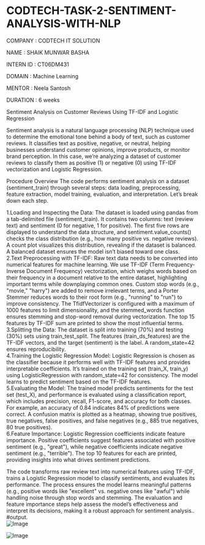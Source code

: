 # CODTECH-TASK-2-SENTIMENT-ANALYSIS-WITH-NLP


COMPANY : CODTECH IT SOLUTION

NAME : SHAIK MUNWAR BASHA

INTERN ID : CT06DM431

DOMAIN : Machine Learning

MENTOR : Neela Santosh

DURATION : 6 weeks

Sentiment Analysis on Customer Reviews Using TF-IDF and Logistic Regression

Sentiment analysis is a natural language processing (NLP) technique used to determine the emotional tone behind a body of text, such as customer reviews. It classifies text as positive, negative, or neutral, helping businesses understand customer opinions, improve products, or monitor brand perception. In this case, we’re analyzing a dataset of customer reviews to classify them as positive (1) or negative (0) using TF-IDF vectorization and Logistic Regression.

Procedure Overview
The code performs sentiment analysis on a dataset (sentiment_train) through several steps: data loading, preprocessing, feature extraction, model training, evaluation, and interpretation. Let’s break down each step.<br/>

1.Loading and Inspecting the Data: The dataset is loaded using pandas from a tab-delimited file (sentiment_train). It contains two columns: text (review text) and sentiment (0 for negative, 1 for positive). The first five rows are displayed to understand the data structure, and sentiment.value_counts() checks the class distribution (e.g., how many positive vs. negative reviews). A count plot visualizes this distribution, revealing if the dataset is balanced. A balanced dataset ensures the model isn’t biased toward one class.<br/>
2.Text Preprocessing with TF-IDF: Raw text data needs to be converted into numerical features for machine learning. We use TF-IDF (Term Frequency-Inverse Document Frequency) vectorization, which weighs words based on their frequency in a document relative to the entire dataset, highlighting important terms while downplaying common ones. Custom stop words (e.g., "movie," "harry") are added to remove irrelevant terms, and a Porter Stemmer reduces words to their root form (e.g., "running" to "run") to improve consistency. The TfidfVectorizer is configured with a maximum of 1000 features to limit dimensionality, and the stemmed_words function ensures stemming and stop-word removal during vectorization. The top 15 features by TF-IDF sum are printed to show the most influential terms.<br/>
3.Splitting the Data: The dataset is split into training (70%) and testing (30%) sets using train_test_split. The features (train_ds_features) are the TF-IDF vectors, and the target (sentiment) is the label. A random_state=42 ensures reproducibility.<br/>
4.Training the Logistic Regression Model: Logistic Regression is chosen as the classifier because it performs well with TF-IDF features and provides interpretable coefficients. It’s trained on the training set (train_X, train_y) using LogisticRegression with random_state=42 for consistency. The model learns to predict sentiment based on the TF-IDF features.<br/>
5.Evaluating the Model: The trained model predicts sentiments for the test set (test_X), and performance is evaluated using a classification report, which includes precision, recall, F1-score, and accuracy for both classes. For example, an accuracy of 0.84 indicates 84% of predictions were correct. A confusion matrix is plotted as a heatmap, showing true positives, true negatives, false positives, and false negatives (e.g., 885 true negatives, 80 true positives).<br/>
6.Feature Importance: Logistic Regression coefficients indicate feature importance. Positive coefficients suggest features associated with positive sentiment (e.g., "great"), while negative coefficients indicate negative sentiment (e.g., "terrible"). The top 10 features for each are printed, providing insights into what drives sentiment predictions.<br/>

The code transforms raw review text into numerical features using TF-IDF, trains a Logistic Regression model to classify sentiments, and evaluates its performance. The process ensures the model learns meaningful patterns (e.g., positive words like "excellent" vs. negative ones like "awful") while handling noise through stop words and stemming. The evaluation and feature importance steps help assess the model’s effectiveness and interpret its decisions, making it a robust approach for sentiment analysis..<br/>
#output.<br/>
![Image](https://github.com/user-attachments/assets/850fb50d-4ce3-4735-afb0-c3d55b0f72b6)

![Image](https://github.com/user-attachments/assets/83145405-4419-4314-83ce-8b8305a51a20)
